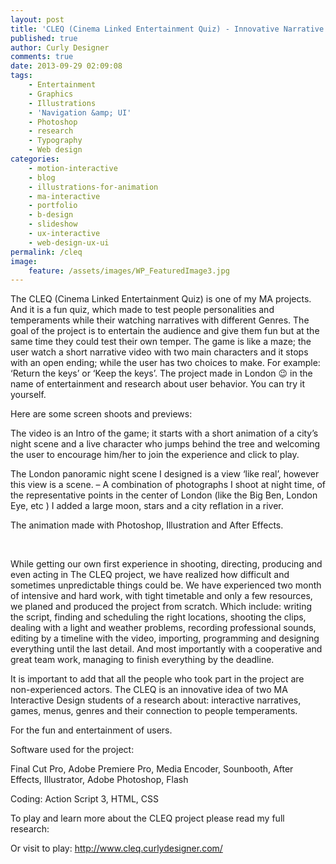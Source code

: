 ```yaml
---
layout: post
title: 'CLEQ (Cinema Linked Entertainment Quiz) - Innovative Narrative Game'
published: true
author: Curly Designer
comments: true
date: 2013-09-29 02:09:08
tags:
    - Entertainment
    - Graphics
    - Illustrations
    - 'Navigation &amp; UI'
    - Photoshop
    - research
    - Typography
    - Web design
categories:
    - motion-interactive
    - blog
    - illustrations-for-animation
    - ma-interactive
    - portfolio
    - b-design
    - slideshow
    - ux-interactive
    - web-design-ux-ui
permalink: /cleq
image:
    feature: /assets/images/WP_FeaturedImage3.jpg
---
```

[][1]

The CLEQ (Cinema Linked Entertainment Quiz) is one of my MA projects. And it is a fun quiz, which made to test people personalities and temperaments while their watching narratives with different Genres. The goal of the project is to entertain the audience and give them fun but at the same time they could test their own temper. The game is like a maze; the user watch a short narrative video with two main characters and it stops with an open ending; while the user has two choices to make. For example: &#8216;Return the keys&#8217; or &#8216;Keep the keys&#8217;.  The project made in London 😉 in the name of entertainment and research about user behavior. You can try it yourself.

 Here are some screen shoots and previews:  



The video is an Intro of the game; it starts with a short animation of a city&#8217;s night scene and a live character who jumps behind the tree and welcoming the user to encourage him/her to join the experience and click to play.
  
The London panoramic night scene I designed is a view &#8216;like real&#8217;, however this view is a scene. &#8211; A combination of photographs I shoot at night time, of the representative points in the center of London (like the Big Ben, London Eye, etc ) I added a large moon, stars and a city reflation in a river.
  
The animation made with Photoshop, Illustration and After Effects.





[][1]





[][1]

&nbsp;

[][1] While getting our own first experience in shooting, directing, producing and even acting in The CLEQ project, we have realized how difficult and sometimes unpredictable things could be. We have experienced two month of intensive and hard work, with tight timetable and only a few resources, we planed and produced the project from scratch. Which include: writing the script, finding and scheduling the right locations, shooting the clips, dealing with a light and weather problems, recording professional sounds, editing by a timeline with the video, importing, programming and designing everything until the last detail. And most importantly with a cooperative and great team work, managing to finish everything by the deadline.

It is important to add that all the people who took part in the project are non-experienced actors. The CLEQ is an innovative idea of two MA Interactive Design students of a research about: interactive narratives, games, menus, genres and their connection to people temperaments.
  
For the fun and entertainment of users.

Software used for the project:
  
Final Cut Pro, Adobe Premiere Pro, Media Encoder, Sounbooth, After Effects, Illustrator, Adobe Photoshop, Flash
  
Coding: Action Script 3, HTML, CSS

To play and learn more about the CLEQ project please read my full research:
  
Or visit to play: http://www.cleq.curlydesigner.com/

 [1]: http://www.cleq.curlydesigner.com/
